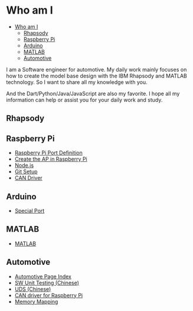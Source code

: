 # Who am I

- [Who am I](#who-am-i)
  - [Rhapsody](#rhapsody)
  - [Raspberry Pi](#raspberry-pi)
  - [Arduino](#arduino)
  - [MATLAB](#matlab)
  - [Automotive](#automotive)

I am a Software engineer for automotive. My daily work mainly focuses on how to create the model base design with the IBM Rhapsody and MATLAB technology. So I want to share all my knowledge with you.

And the Dart/Python/Java/JavaScript are also my favorite. I hope all my information can help or assist you for your daily work and study.

## Rhapsody

## Raspberry Pi

* [Raspberry Pi Port Definition](./raspberrypi/hardware/hardware.md#port-definition)
* [Create the AP in Raspberry Pi](./raspberrypi/network/create_ap.md)
* [Node.js](./raspberrypi/node/node.md)
* [Git Setup](./raspberrypi/git/git.md)
* [CAN Driver](./raspberrypi/network/can.md)


## Arduino

* [Special Port](/arduino/hardware.md#speical-port)

## MATLAB

* [MATLAB](MATLAB/index.md)

## Automotive

* [Automotive Page Index](./automotive/automotive.md)
* [SW Unit Testing (Chinese)](./automotive/FSM/ISO26262.md#unit-testing)
* [UDS (Chinese)](./automotive/UDS/uds.md)
* [CAN driver for Raspberry Pi](./raspberrypi/network/can.md)
* [Memory Mapping](./automotive/AUTOSAR/memory_mapping.md)


